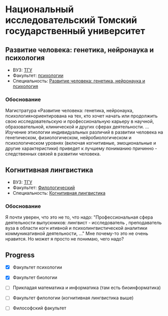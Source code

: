 # Национальный исследовательский Томский государственный университет

## Развитие человека: генетика, нейронаука и психология

- ВУЗ: [ТГУ](http://tsu.ru/)
- Факультет: [психологии](http://www.psy.tsu.ru/)
- Специальность: [Развитие человека: генетика, нейронаука и психология](http://www.tsu.ru/upload/iblock/393/razvitie_cheloveka_genetika_neyr_onauka_i_psikhologiya.pdf)

### Обоснование
Магистратура «Развитие человека: генетика, нейронаука, психология»ориентирована
на тех, кто хочет начать или продолжить свою исследовательскую и
профессиональную карьеру в научной, образовательной, клинической и других
сферах деятельности.  ...  Изучение этиологии индивидуальных различий в
развитии человека на генетическом, физиологическом, нейробиологическом и
психологическом уровнях (включая когнитивные, эмоциональные и другие
характеристики) приведет к лучшему пониманию причинно - следственных связей в
развитии человека.

## Когнитивная лингвистика

- ВУЗ: [ТГУ](http://tsu.ru/)
- Факультет: [Филологический](http://philology.tsu.ru/)
- Специальность: [Когнитивная лингвистика](http://www.tsu.ru/upload/iblock/d9d/kognitivnaya_lingvistika.pdf)

### Обоснование

Я почти уверен, что это не то, что надо: "Профессиональная сфера деятельности
выпускников: лингвист - исследователь , преподаватель вуза в области когн
итивной и психолингвистической аналитики коммуникативной деятельности, ..." Мне
почему-то это не очень нравится. Но может я просто не понимаю, чего надо?

## Progress

- [x] Факультет психологии
- [x] Факультет биологии
- [ ] Прикладая математика и информатика (там есть биоинформатика)
- [ ] Факультет филологии (когнитивная лингвистика выше)
- [ ] Философский факультет

